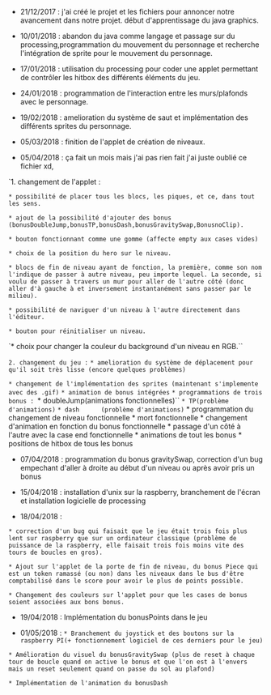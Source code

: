 * 21/12/2017 : j'ai créé le projet et les fichiers pour annoncer notre avancement dans notre projet. début d'apprentissage du java        graphics.

* 10/01/2018 : abandon du java comme langage et passage sur du processing,programmation du mouvement du personnage et recherche l'intégration de sprite pour le mouvement du personnage.

* 17/01/2018 : utilisation du processing pour coder une applet permettant de contrôler les hitbox des différents éléments du jeu.
* 24/01/2018 : programmation de l'interaction entre les murs/plafonds avec le personnage.

* 19/02/2018 : amelioration du système de saut et implémentation des différents sprites du personnage.
* 05/03/2018 : finition de l'applet de création de niveaux.

* 05/04/2018 : ça fait un mois mais j'ai pas rien fait j'ai juste oublié ce fichier xd,

`1. changement de l'applet :

``* possibilité de placer tous les blocs, les piques, et ce, dans tout les sens.``

``* ajout de la possibilité d'ajouter des bonus (bonusDoubleJump,bonusTP,bonusDash,bonusGravitySwap,BonusnoClip).``

`* bouton fonctionnant comme une gomme (affecte empty aux cases vides)`

`* choix de la position du hero sur le niveau.`

`* blocs de fin de niveau ayant de fonction, la première, comme son nom l'indique de passer à autre niveau, peu importe lequel. La seconde, si voulu de passer à travers un mur pour aller de l'autre côté (donc aller d'à gauche à et inversement instantanément sans passer par le milieu).`

`* possibilité de naviguer d'un niveau à l'autre directement dans l'éditeur.`

`* bouton pour réinitialiser un niveau.`

`* choix pour changer la couleur du background d'un niveau en RGB.``

`2. changement du jeu :` 
`* amelioration du système de déplacement pour qu'il soit très lisse (encore quelques problèmes)`

`* changement de l'implémentation des sprites (maintenant s'implemente avec des .gif)`
`* animation de bonus intégrées`
`* programmations de trois bonus : `* doubleJump(animations fonctionnelles)``
                                                                  `* TP(problème d'animations)`
                                                                  `* dash      (problème d'animations)`
                                 * programmation du changement de niveau fonctionnelle
                                 * mort fonctionnelle
                                 * changement d'animation en fonction du bonus fonctionnelle
                                 * passage d'un côté à l'autre avec la case end fonctionnelle
                                 * animations de tout les bonus
                                 * positions de hitbox de tous les bonus
                                 
                                 
 * 07/04/2018 : programmation du bonus gravitySwap, correction d'un bug empechant d'aller à droite au début d'un niveau ou après avoir pris un bonus
             
 * 15/04/2018 : installation d'unix sur la raspberry, branchement de l'écran et installation logicielle de processing
 
 * 18/04/2018 :
 
 `* correction d'un bug qui faisait que le jeu était trois fois plus lent sur raspberry que sur un ordinateur classique (problème de puissance de la raspberry, elle faisait trois fois moins vite des tours de boucles en gros).` 

`* Ajout sur l'applet de la porte de fin de niveau, du bonus Piece qui est un token ramassé (ou non) dans les niveaux dans le bus d'être comptabilisé dans le score pour avoir le plus de points possible.`
 
 `* Changement des couleurs sur l'applet pour que les cases de bonus soient associées aux bons bonus.`
 
* 19/04/2018 : Implémentation du bonusPoints dans le jeu

* 01/05/2018 : `* Branchement du joystick et des boutons sur la raspberry PI(+ fonctionnement logiciel de ces derniers pour le jeu)`

`* Amélioration du visuel du bonusGravitySwap (plus de reset à chaque tour de boucle quand on active le bonus et que l'on est à l'envers mais un reset seulement quand on passe du sol au plafond)`

`* Implémentation de l'animation du bonusDash`

